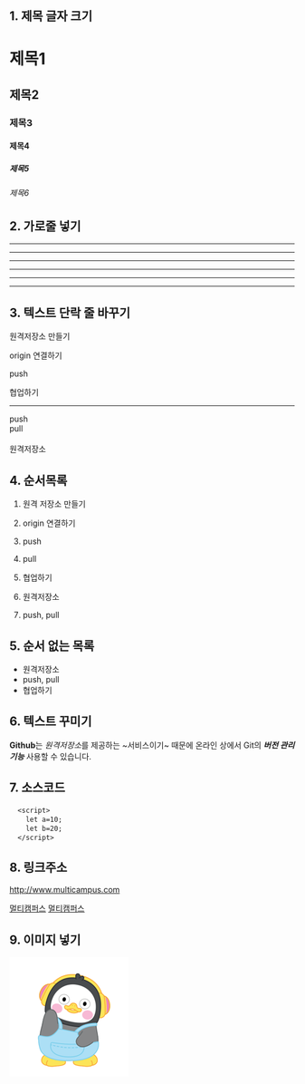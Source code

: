 ## 1. 제목 글자 크기
# 제목1
## 제목2
### 제목3
#### 제목4
##### 제목5
###### 제목6

## 2. 가로줄 넣기 <!-- -, * 3개 이상이 되면 -->
---
-----
- - - - -
***
*****
* * * *

## 3. 텍스트 단락 줄 바꾸기 
원격저장소 만들기 <br>

origin 연결하기

push

협업하기

---

push <br> pull <br><br> 원격저장소

## 4. 순서목록
1. 원격 저장소 만들기
2. origin 연결하기
3. push
4. pull
5. 협업하기

1. 원격저장소
2. push, pull

## 5. 순서 없는 목록 <!-- + 또는 - 또는 * -->
- 원격저장소
- push, pull
- 협업하기

## 6. 텍스트 꾸미기
**Github**는 *원격저장소*를 제공하는 ~서비스이기~ 때문에
온라인 상에서 Git의 ***버전 관리 기능*** 사용할 수 있습니다.

## 7. 소스코드
~~~
  <script>
    let a=10;
    let b=20;
  </script>
~~~

## 8. 링크주소
<http://www.multicampus.com>

[멀티캠퍼스](http://www.multicampus.com)
[멀티캠퍼스](http://www.multicampus.com, "클릭하면 멀티캠퍼스 홈페이지로 이동합니다.")

## 9. 이미지 넣기
![펭수이미지](./pengsoo.png)
